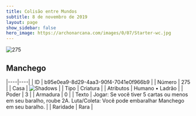 ```yaml
---
title: Colisão entre Mundos
subtitle: 8 de novembro de 2019
layout: page
show_sidebar: false
hero_image: https://archonarcana.com/images/0/07/Starter-wc.jpg
---
```


![275](https://cdn.keyforgegame.com/media/card_front/pt/452_275_WPGJ45F3487F_pt.png)

## Manchego

|----|----|
| ID | b95e0ea9-8d29-4aa3-90f4-7041e0f966b9 |
| Número | 275 |
| Casa | ![Shadows](https://archonarcana.com/images/thumb/e/ee/Shadows.png/22px-Shadows.png "Sombras") |
| Tipo | Criatura |
| Atributos | Humano • Ladrão |
| Poder | 3 |
| Armadura | 0 |
| Texto | Jogar: Se você tiver 5 cartas ou menos em seu baralho, roube 2A. Luta/Coleta: Você pode embaralhar Manchego em seu baralho. |
| Raridade | Rara |
